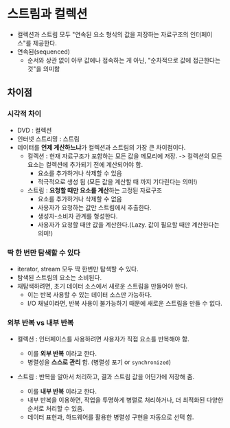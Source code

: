 # 스트림과 컬렉션
- 컬렉션과 스트림 모두 "연속된 요소 형식의 값을 저장하는 자료구조의 인터페이스"를 제공한다.
- 연속된(sequenced)
  - 순서와 상관 없이 아무 값에나 접속하는 게 아닌, "순차적으로 값에 접근한다는 것"을 의미함


## 차이점
### 시각적 차이
- DVD : 컬렉션
- 인터넷 스트리밍 : 스트림
- 데이터를 **언제 계산하느냐**가 컬렉션과 스트림의 가장 큰 차이점이다.
  - 컬렉션 : 현재 자료구조가 포함하는 모든 값을 메모리에 저장. -> 컬렉션의 모든 요소는 컬렉션에 추가되기 전에 계산되어야 함.
    - 요소를 추가하거나 삭제할 수 있음
    - 적극적으로 생성 됨 (모든 값을 계산할 때 까지 기다린다는 의미!)
  - 스트림 : **요청할 때만 요소를 계산**하는 고정된 자료구조
    - 요소를 추가하거나 삭제할 수 없음
    - 사용자가 요청하는 값만 스트림에서 추출한다.
    - 생성자-소비자 관계를 형성한다.
    - 사용자가 요청할 때만 값을 계산한다.(Lazy. 값이 필요할 때만 계산한다는 의미!)


### 딱 한 번만 탐색할 수 있다
- iterator, stream 모두 딱 한번만 탐색할 수 있다.
- 탐색된 스트림의 요소는 소비된다.
- 재탐색하려면, 초기 데이터 소스에서 새로운 스트림을 만들어야 한다.
  - 이는 반복 사용할 수 있는 데이터 소스만 가능하다.
  - I/O 채널이라면, 반복 사용이 불가능하기 때문에 새로운 스트림을 만들 수 없다.


### 외부 반복 vs 내부 반복
- 컬렉션 : 인터페이스를 사용하려면 사용자가 직접 요소를 반복해야 함.
  - 이를 **외부 반복** 이라고 한다.
  - 병렬성을 **스스로 관리** 함. (병렬성 포기 or `synchronized`)


- 스트림 : 반복을 알아서 처리하고, 결과 스트림 값을 어딘가에 저장해 줌.
  - 이를 **내부 반복** 이라고 한다.
  - 내부 반복을 이용하면, 작업을 투명하게 병렬로 처리하거나, 더 최적화된 다양한 순서로 처리할 수 있음.
  - 데이터 표현과, 하드웨어를 활용한 병렬성 구현을 자동으로 선택 함.
